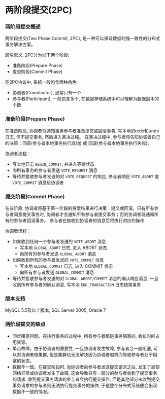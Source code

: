 # 两阶段提交(2PC)

### 两阶段提交概述


两阶段提交(Two Phase Commit, 2PC), 是一种可以保证数据的强一致性的分布式事务解决方案。

顾名思义, 2PC分为以下两个阶段:

- 准备阶段(Prepare Phase)
- 提交阶段(Commit Phase)


在2PC协议中, 系统一般包含两种角色:

- 协调者(Coordinator), 通常只有一个
- 参与者(Participant), 一般包含多个, 在数据存储系统中可以理解为数据副本的个数


### 准备阶段(Prepare Phase)


在准备阶段, 协调者将通知事务参与者准备提交或回滚事务, 写本地的redo和undo日志, 但不提交事务, 然后进入表决过程。
在表决过程中, 参与者将告知协调者自己的决策：同意(参与者本地事务执行成功) 或 回滚(参与者本地事务执行失败)。


协调者流程：

- 写本地日志 `BEGIN_COMMIT`, 并进入等待状态
- 向所有事务的参与者发送 `VOTE_REQUEST` 消息
- 等待并接收参与者发送的对 `VOTE_REQUEST` 的响应, 参与者响应 `VOTE_ABORT` 或 `VOTE_COMMIT` 消息给协调者

### 提交阶段(Commit Phase)

在该阶段, 协调者将基于第一阶段的投票结果进行决策：提交或回滚。只有所有参与者同意提交事务时, 协调者才会通知所有参与者提交事务；否则协调者将通知所有的参与者回滚事务。
参与者在接收到协调者的消息后将执行对应的操作

协调者流程：

- 如果收到任何一个参与者发送的 `VOTE_ABORT` 消息
	- 写本地 `GLOBAL_ABORT` 日志, 进入 ABORT 状态
	- 向所有的参与者发送 `GLOBAL_ABORT` 消息
- 如果收到所有的参与者发送的 `VOTE_COMMIT` 消息
	- 写本地 `GLOBAL_COMMIT` 日志, 进入 COMMIT 状态
	- 向所有参与者发送 `GLOBAL_COMMIT` 消息
- 等待并接收参与者发送的对 `GLOBAL_ABORT/COMMIT` 消息的确认响应消息, 一旦收到所有参与者的确认消息, 写本地 `END_TRANSACTION` 日志结束事务


### 版本支持

MySQL 5.5及以上版本, SQL Server 2005, Oracle 7

### 两阶段提交的缺点

- 同步阻塞问题。在执行事务的过程中, 所有参与者都是事务阻塞的, 会长时间占用资源。
- 单点故障。由于协调者的重要性, 一旦协调者发生故障, 参与者会一直阻塞, 可以对协调者做集群, 但是集群也无法解决因为协调者宕机而导致参与者处于阻塞的状态。
- 数据不一致。在提交阶段时, 当协调者向参与者发送提交请求之后, 发生了局部网络异常或协调者发生了故障, 这会导致只有一部分的参与者收到了提交事务的请求, 收到提交事务请求的参与者会执行提交操作, 
但是其他部分未收到提交事务请求的参与者则无法执行提交事务的操作, 于是整个分布式系统便会出现数据不一致的情况。